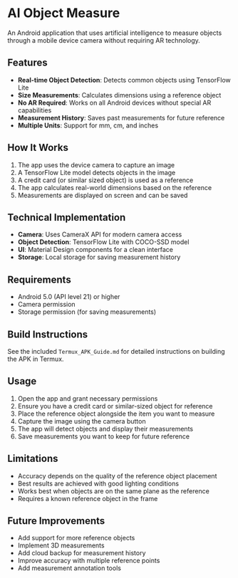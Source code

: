 # AI Object Measure

An Android application that uses artificial intelligence to measure objects through a mobile device camera without requiring AR technology.

## Features

- **Real-time Object Detection**: Detects common objects using TensorFlow Lite
- **Size Measurements**: Calculates dimensions using a reference object
- **No AR Required**: Works on all Android devices without special AR capabilities
- **Measurement History**: Saves past measurements for future reference
- **Multiple Units**: Support for mm, cm, and inches

## How It Works

1. The app uses the device camera to capture an image
2. A TensorFlow Lite model detects objects in the image
3. A credit card (or similar sized object) is used as a reference
4. The app calculates real-world dimensions based on the reference
5. Measurements are displayed on screen and can be saved

## Technical Implementation

- **Camera**: Uses CameraX API for modern camera access
- **Object Detection**: TensorFlow Lite with COCO-SSD model
- **UI**: Material Design components for a clean interface
- **Storage**: Local storage for saving measurement history

## Requirements

- Android 5.0 (API level 21) or higher
- Camera permission
- Storage permission (for saving measurements)

## Build Instructions

See the included `Termux_APK_Guide.md` for detailed instructions on building the APK in Termux.

## Usage

1. Open the app and grant necessary permissions
2. Ensure you have a credit card or similar-sized object for reference
3. Place the reference object alongside the item you want to measure
4. Capture the image using the camera button
5. The app will detect objects and display their measurements
6. Save measurements you want to keep for future reference

## Limitations

- Accuracy depends on the quality of the reference object placement
- Best results are achieved with good lighting conditions
- Works best when objects are on the same plane as the reference
- Requires a known reference object in the frame

## Future Improvements

- Add support for more reference objects
- Implement 3D measurements
- Add cloud backup for measurement history
- Improve accuracy with multiple reference points
- Add measurement annotation tools